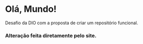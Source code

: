 # Olá, Mundo!
Desafio da DIO com a proposta de criar um repositório funcional.
### Alteração feita diretamente pelo site.
